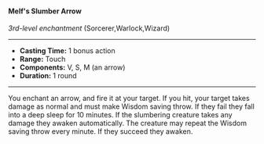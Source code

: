 #### Melf's Slumber Arrow
*3rd-level enchantment* (Sorcerer,Warlock,Wizard)
___
- **Casting Time:** 1 bonus action
- **Range:** Touch
- **Components:** V, S, M (an arrow)
- **Duration:** 1 round
---
You enchant an arrow, and fire it at your target. If
you hit, your target takes damage as normal and
must make Wisdom saving throw. If they fail they
fall into a deep sleep for 10 minutes. If the
slumbering creature takes any damage they awaken
automatically. The creature may repeat the Wisdom
saving throw every minute. If they succeed they
awaken.
